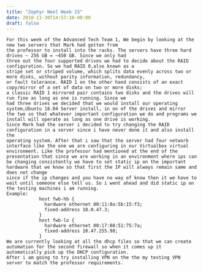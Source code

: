 ```yaml
---
title: "Zephyr Neel Week 15"
date: 2018-11-30T14:57:18-08:00
draft: false
---
```


	For this week of the Advanced Tech Team 1, We begin by looking at the new two servers that Mark had gotten from
	the professor to install into the racks. The servers have three hard drives ~ 256 GB = ~450 GB. Since we only had 
	three out the four supported drives we had to decide about the RAID configuration. So we had RAID 0,also known as a 
	stripe set or striped volume, which splits data evenly across two or more disks, without parity information, redundancy, 
	or fault tolerance. RAID 1 on the other hand consists of an exact copy/mirror of a set of data on two or more disks; 
	a classic RAID 1 mirrored pair contains two disks and the drives will run fine as long as one is running. Since we
	had three drives we decided that we would install our operating system,Ubuntu 18.04 Server install, in on of the drives and mirror
	the two so that whatever important configuration we do and programs we install will operate as long as one drive is working.
	Since Mark had the server i decided to try changing the RAID configuration in a server since i have never done it and also install the
	operating system. After that i saw that the server had four network interface like the one we are configuring in our Virtualbox virtual
	environment. Like the professor had mentioned at the end of the presentation that since we are working in an environment where ips can 
	be changing consistently we have to set static ip on the important hardware that we know so that first the IP will always remain same and does not change
	since if the ip changes and you have no way of know then it we have to wait until someone else tell us. So i went ahead and did static ip on the testing machines i am running.
	Example:
				host fwb-hb {
				  hardware ethernet 00:11:0a:5b:15:f3;
				  fixed-address 10.0.47.3;
				}
				host fwb-lo {
				  hardware ethernet 00:17:08:51:75:7a;
				  fixed-address 10.47.255.98;
				}
	We are currently looking at all the dhcp files so that we can create automation for the second firewall so when it comes up it automatically pick up the DHCP configuration.
	After i am going to try installing VPN on the the my testing VPN server to match the professor requirements.